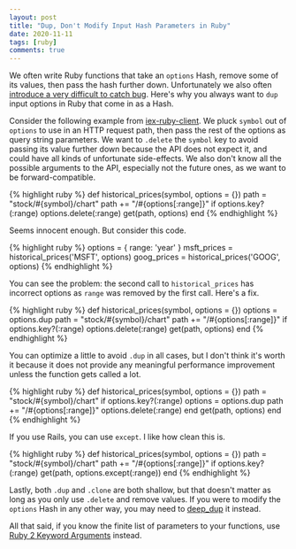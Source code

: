 ```yaml
---
layout: post
title: "Dup, Don't Modify Input Hash Parameters in Ruby"
date: 2020-11-11
tags: [ruby]
comments: true
---
```

We often write Ruby functions that take an `options` Hash, remove some of its values, then pass the hash further down. Unfortunately we also often [introduce a very difficult to catch bug](https://github.com/dblock/iex-ruby-client/pull/94#discussion_r520637150). Here's why you always want to `dup` input options in Ruby that come in as a Hash.

Consider the following example from [iex-ruby-client](https://github.com/dblock/iex-ruby-client). We pluck `symbol` out of `options` to use in an HTTP request path, then pass the rest of the options as query string parameters. We want to `.delete` the `symbol` key to avoid passing its value further down because the API does not expect it, and could have all kinds of unfortunate side-effects. We also don't know all the possible arguments to the API, especially not the future ones, as we want to be forward-compatible.

{% highlight ruby %}
def historical_prices(symbol, options = {})
  path = "stock/#{symbol}/chart"
  path += "/#{options[:range]}" if options.key?(:range)
  options.delete(:range)
  get(path, options)
end
{% endhighlight %}

Seems innocent enough. But consider this code.

{% highlight ruby %}
options = { range: 'year' }
msft_prices = historical_prices('MSFT', options)
goog_prices = historical_prices('GOOG', options)
{% endhighlight %}

You can see the problem: the second call to `historical_prices` has incorrect options as `range` was removed by the first call. Here's a fix.

{% highlight ruby %}
def historical_prices(symbol, options = {})
  options = options.dup
  path = "stock/#{symbol}/chart"
  path += "/#{options[:range]}" if options.key?(:range)
  options.delete(:range)
  get(path, options)
end
{% endhighlight %}

You can optimize a little to avoid `.dup` in all cases, but I don't think it's worth it because it does not provide any meaningful performance improvement unless the function gets called a lot.

{% highlight ruby %}
def historical_prices(symbol, options = {})
  path = "stock/#{symbol}/chart"
  if options.key?(:range)
    options = options.dup
    path += "/#{options[:range]}"
    options.delete(:range)
  end
  get(path, options)
end
{% endhighlight %}

If you use Rails, you can use `except`. I like how clean this is.

{% highlight ruby %}
def historical_prices(symbol, options = {})
  path = "stock/#{symbol}/chart"
  path += "/#{options[:range]}" if options.key?(:range)
  get(path, options.except(:range))
end
{% endhighlight %}

Lastly, both `.dup` and `.clone` are both shallow, but that doesn't matter as long as you only use `.delete` and remove values. If you were to modify the `options` Hash in any other way, you may need to [deep_dup](https://apidock.com/rails/Hash/deep_dup) it instead.

All that said, if you know the finite list of parameters to your functions, use [Ruby 2 Keyword Arguments](https://thoughtbot.com/blog/ruby-2-keyword-arguments) instead.
